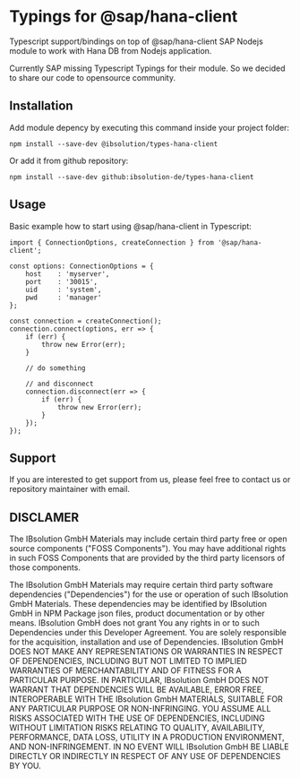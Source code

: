 # Typings for @sap/hana-client

Typescript support/bindings on top of @sap/hana-client SAP Nodejs module to work with Hana DB from Nodejs application.

Currently SAP missing Typescript Typings for their module. So we decided to share our code to opensource community.

## Installation

Add module depency by executing this command inside your project folder:

```
npm install --save-dev @ibsolution/types-hana-client
```

Or add it from github repository:

```
npm install --save-dev github:ibsolution-de/types-hana-client
```

## Usage

Basic example how to start using @sap/hana-client in Typescript:

```
import { ConnectionOptions, createConnection } from '@sap/hana-client';

const options: ConnectionOptions = {
    host    : 'myserver',
    port    : '30015',
    uid     : 'system',
    pwd     : 'manager'
};

const connection = createConnection();
connection.connect(options, err => {
    if (err) {
        throw new Error(err);
    }

    // do something

    // and disconnect
    connection.disconnect(err => {
        if (err) {
            throw new Error(err);
        }
    });
});
```

## Support

If you are interested to get support from us, please feel free to contact us or repository maintainer with email.

## DISCLAMER

The IBsolution GmbH Materials may include certain third party free or open source components ("FOSS Components"). You may have additional rights in such FOSS Components that are provided by the third party licensors of those components.

The IBsolution GmbH Materials may require certain third party software dependencies ("Dependencies") for the use or operation of such IBsolution GmbH Materials. These dependencies may be identified by IBsolution GmbH in NPM Package json files, product documentation or by other means. IBsolution GmbH does not grant You any rights in or to such Dependencies under this Developer Agreement. You are solely responsible for the acquisition, installation and use of Dependencies. IBsolution GmbH DOES NOT MAKE ANY REPRESENTATIONS OR WARRANTIES IN RESPECT OF DEPENDENCIES, INCLUDING BUT NOT LIMITED TO IMPLIED WARRANTIES OF MERCHANTABILITY AND OF FITNESS FOR A PARTICULAR PURPOSE. IN PARTICULAR, IBsolution GmbH DOES NOT WARRANT THAT DEPENDENCIES WILL BE AVAILABLE, ERROR FREE, INTEROPERABLE WITH THE IBsolution GmbH MATERIALS, SUITABLE FOR ANY PARTICULAR PURPOSE OR NON-INFRINGING. YOU ASSUME ALL RISKS ASSOCIATED WITH THE USE OF DEPENDENCIES, INCLUDING WITHOUT LIMITATION RISKS RELATING TO QUALITY, AVAILABILITY, PERFORMANCE, DATA LOSS, UTILITY IN A PRODUCTION ENVIRONMENT, AND NON-INFRINGEMENT. IN NO EVENT WILL IBsolution GmbH BE LIABLE DIRECTLY OR INDIRECTLY IN RESPECT OF ANY USE OF DEPENDENCIES BY YOU.
